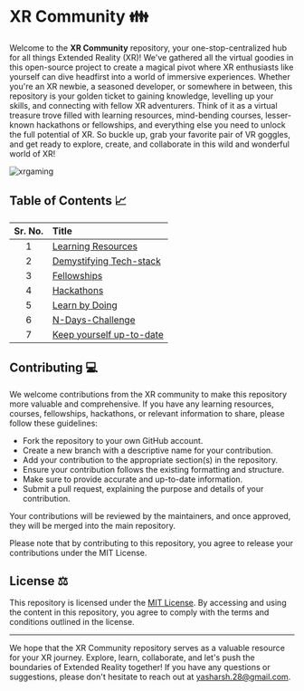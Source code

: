 # XR Community 👪

Welcome to the **XR Community** repository, your one-stop-centralized hub for all things Extended Reality (XR)! We've gathered all the virtual goodies in this open-source project to create a magical pivot where XR enthusiasts like yourself can dive headfirst into a world of immersive experiences. Whether you're an XR newbie, a seasoned developer, or somewhere in between, this repository is your golden ticket to gaining knowledge, levelling up your skills, and connecting with fellow XR adventurers. Think of it as a virtual treasure trove filled with learning resources, mind-bending courses, lesser-known hackathons or fellowships, and everything else you need to unlock the full potential of XR. So buckle up, grab your favorite pair of VR goggles, and get ready to explore, create, and collaborate in this wild and wonderful world of XR!

![xrgaming](https://github.com/harshitajain165/XR-Community/assets/77115160/1350a582-014b-45c7-a3e1-0f1527117293)



## Table of Contents 📈

| Sr. No. |Title| 
|:---------------:|:---------------------|
|1|[Learning Resources](https://github.com/yashprakash28/XR-Community/tree/main/1.%20learning-resources)|
|2|[Demystifying Tech-stack](https://github.com/yashprakash28/XR-Community/tree/main/2.%20demystifying-tech-stack)|
|3|[Fellowships](https://github.com/yashprakash28/XR-Community/tree/main/3.%20fellowships)|
|4|[Hackathons](https://github.com/yashprakash28/XR-Community/tree/main/4.%20hackathons)|
|5|[Learn by Doing](https://github.com/yashprakash28/XR-Community/tree/main/5.%20learn-by-doing)|
|6|[N-Days-Challenge](https://github.com/yashprakash28/XR-Community/tree/main/6.%20n-days-challenge)|
|7|[Keep yourself up-to-date ](https://github.com/yashprakash28/XR-Community/tree/main/8.%20keep-yourself-up-to-date)|


## Contributing 💻

We welcome contributions from the XR community to make this repository more valuable and comprehensive. If you have any learning resources, courses, fellowships, hackathons, or relevant information to share, please follow these guidelines:

- Fork the repository to your own GitHub account.
- Create a new branch with a descriptive name for your contribution.
- Add your contribution to the appropriate section(s) in the repository.
- Ensure your contribution follows the existing formatting and structure.
- Make sure to provide accurate and up-to-date information.
- Submit a pull request, explaining the purpose and details of your contribution.

Your contributions will be reviewed by the maintainers, and once approved, they will be merged into the main repository.

Please note that by contributing to this repository, you agree to release your contributions under the MIT License.

## License ⚖️

This repository is licensed under the [MIT License](https://github.com/yashprakash28/XR-Community/blob/main/LICENSE). By accessing and using the content in this repository, you agree to comply with the terms and conditions outlined in the license.

<hr>

We hope that the XR Community repository serves as a valuable resource for your XR journey. Explore, learn, collaborate, and let's push the boundaries of Extended Reality together! If you have any questions or suggestions, please don't hesitate to reach out at yasharsh.28@gmail.com.

